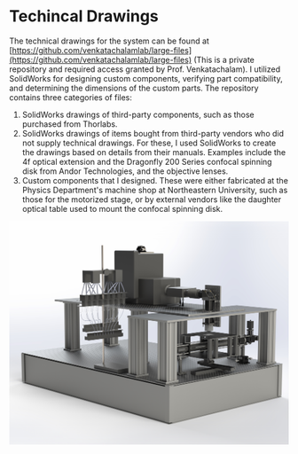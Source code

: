 # Techincal Drawings
The technical drawings for the system can be found at [https://github.com/venkatachalamlab/large-files](https://github.com/venkatachalamlab/large-files) 
(This is a private repository and required access granted by Prof. Venkatachalam). I utilized SolidWorks for designing custom components, verifying part compatibility, 
and determining the dimensions of the custom parts. The repository contains three categories of files:

1. SolidWorks drawings of third-party components, such as those purchased from Thorlabs. 
2. SolidWorks drawings of items bought from third-party vendors who did not supply technical drawings. For these, I used SolidWorks to create the drawings
based on details from their manuals. Examples include the 4f optical extension and the Dragonfly 200 Series confocal spinning disk from Andor Technologies, and the objective lenses. 
3. Custom components that I designed. These were either fabricated at the Physics Department's machine shop at Northeastern University, such as those for the
motorized stage, or by external vendors like the daughter optical table used to mount the confocal spinning disk.

<p align="center">
  <img src="https://github.com/venkatachalamlab/lambda/blob/main/figures/angle_view.jpg" alt="Description of Image" width="1000">
</p>
